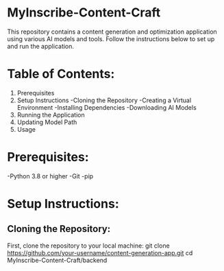 # MyInscribe-Content-Craft

This repository contains a content generation and optimization application using various AI models and tools. Follow the instructions below to set up and run the application.

# Table of Contents:
1. Prerequisites
2. Setup Instructions
    -Cloning the Repository
    -Creating a Virtual Environment
    -Installing Dependencies
    -Downloading AI Models
3. Running the Application
4. Updating Model Path
5. Usage
# Prerequisites:
  -Python 3.8 or higher
  -Git
  -pip
# Setup Instructions:
## Cloning the Repository:
First, clone the repository to your local machine:
    git clone https://github.com/your-username/content-generation-app.git
    cd MyInscribe-Content-Craft/backend

